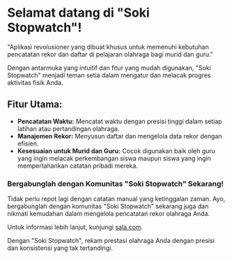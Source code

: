 # Selamat datang di "Soki Stopwatch"!

"Aplikasi revolusioner yang dibuat khusus untuk memenuhi kebutuhan pencatatan rekor dan daftar di pelajaran olahraga bagi murid dan guru."

Dengan antarmuka yang intuitif dan fitur yang mudah digunakan, "Soki Stopwatch" menjadi teman setia dalam mengatur dan melacak progres aktivitas fisik Anda.

## Fitur Utama:
- **Pencatatan Waktu:** Mencatat waktu dengan presisi tinggi dalam setiap latihan atau pertandingan olahraga.
- **Manajemen Rekor:** Menyusun daftar dan mengelola data rekor dengan efisien.
- **Kesesuaian untuk Murid dan Guru:** Cocok digunakan baik oleh guru yang ingin melacak perkembangan siswa maupun siswa yang ingin mempertahankan catatan pribadi mereka.

### Bergabunglah dengan Komunitas "Soki Stopwatch" Sekarang!

Tidak perlu repot lagi dengan catatan manual yang ketinggalan zaman. Ayo, bergabunglah dengan komunitas "Soki Stopwatch" sekarang juga dan nikmati kemudahan dalam mengelola pencatatan rekor olahraga Anda.

Untuk informasi lebih lanjut, kunjungi [sala.com](sala.com).

Dengan "Soki Stopwatch", rekam prestasi olahraga Anda dengan presisi dan konsistensi yang tak tertandingi.
